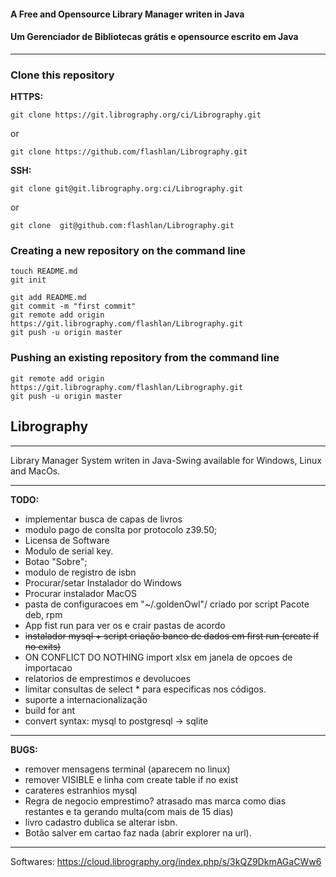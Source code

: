 #### A Free and Opensource Library Manager writen in Java

#### Um Gerenciador de Bibliotecas grátis e opensource escrito em Java

------

### Clone this repository 

**HTTPS:** 

`git clone https://git.librography.org/ci/Librography.git`

or 

`git clone https://github.com/flashlan/Librography.git`

**SSH:**


`git clone git@git.librography.org:ci/Librography.git`

or 

`git clone  git@github.com:flashlan/Librography.git`



### Creating a new repository on the command line

```
touch README.md
git init

git add README.md
git commit -m "first commit"
git remote add origin https://git.librography.com/flashlan/Librography.git
git push -u origin master
```

### Pushing an existing repository from the command line

```
git remote add origin https://git.librography.com/flashlan/Librography.git
git push -u origin master
```

## Librography

---------

Library Manager System writen in Java-Swing available for Windows, Linux and MacOs.

-------

**TODO:**

* implementar busca de capas de livros
* modulo pago de conslta por protocolo z39.50;
* Licensa de Software
* Modulo de serial key. 
* Botao "Sobre";
* modulo  de registro de isbn
* Procurar/setar	Instalador do Windows
* Procurar instalador MacOS
* pasta de configuracoes em "~/.goldenOwl"/ criado por script Pacote deb, rpm
* App fist run para ver os e crair pastas de acordo
* ~~instalador mysql + script criação banco de dados em first run (create if no exits)~~
* ON CONFLICT DO NOTHING import xlsx em janela de opcoes  de importacao
* relatorios de emprestimos e devolucoes
* limitar consultas de select * para especificas nos códigos.
* suporte a internacionalização
* build for ant
* convert syntax: mysql to postgresql -> sqlite

---
**BUGS:**

* remover mensagens terminal (aparecem no linux)
* remover VISIBLE e linha com create table if no exist
* carateres estranhios mysql
* Regra de negocio emprestimo? atrasado mas marca como dias restantes e ta gerando multa(com mais de 15 dias)
* livro cadastro dublica se alterar isbn.
* Botão salver em cartao faz nada (abrir explorer na url).

---
Softwares:
https://cloud.librography.org/index.php/s/3kQZ9DkmAGaCWw6

